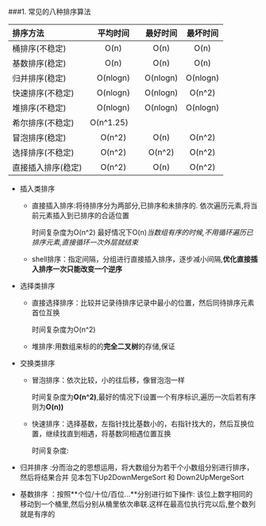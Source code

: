 ###1. 常见的八种排序算法

| 排序方法	 | 平均时间| 最好时间	|最坏时间
|:-------|:-------:| :-------:| :------:|
|桶排序(不稳定)	|O(n)	|O(n)	|O(n)
|基数排序(稳定)	|O(n)	|O(n)	|O(n)
|归并排序(稳定)	 |O(nlogn)	|O(nlogn)|	O(nlogn)
|快速排序(不稳定)|	O(nlogn)	|O(nlogn)	|O(n^2)
|堆排序(不稳定)	|O(nlogn)	|O(nlogn)	|O(nlogn)
|希尔排序(不稳定)	|O(n^1.25)	 	 
|冒泡排序(稳定)	|O(n^2)	|O(n)	|O(n^2)
|选择排序(不稳定)|O(n^2)	|O(n^2)	|O(n^2)
|直接插入排序(稳定)	|O(n^2)|	O(n)	|O(n^2)
* 插入类排序

  * 直接插入排序:将待排序分为两部分,已排序和未排序的. 依次遍历元素,将当前元素插入到已排序的合适位置
    
    时间复杂度为O(n^2)  最好情况下O(n)*当数组有序的时候,不用循环遍历已排序元素,直接循环一次外层就结束*
    
  * shell排序：指定间隔，分组进行直接插入排序，逐步减小间隔,**优化直接插入排序一次只能改变一个逆序**
  
* 选择类排序
  * 直接选择排序：比较并记录待排序记录中最小的位置，然后同待排序元素首位互换

    时间复杂度为O(n^2)
    
  * 堆排序:用数组来标的的**完全二叉树**的存储,保证
 
  
*  交换类排序

   * 冒泡排序：依次比较，小的往后移，像冒泡泡一样 

     时间复杂度为**O(n^2)**,最好的情况下(设置一个有序标识,遍历一次后若有序则为**O(n))**
   * 快速排序：选择基数，左指针找比基数小的，右指针找大的，然后互换位置，继续找直到相遇，将基数同相遇位置互换
	
	  时间复杂度:
   
* 归并排序 :分而治之的思想运用，将大数组分为若干个小数组分别进行排序，然后将结果合并 见本包下Up2DownMergeSort 和 Down2UpMergeSort
* 基数排序 ：按照**个位/十位/百位...**分别进行如下操作: 该位上数字相同的移动到一个桶里,然后分别从桶里依次串联.这样在最高位执行完以后,整个数列就是有序的